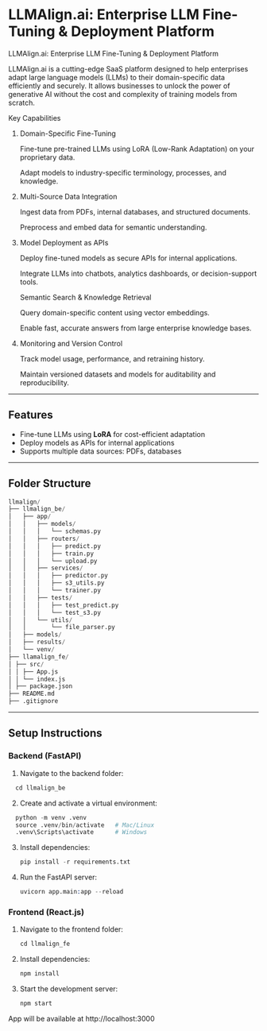 # LLMAlign.ai: Enterprise LLM Fine-Tuning & Deployment Platform

LLMAlign.ai: Enterprise LLM Fine-Tuning & Deployment Platform

LLMAlign.ai is a cutting-edge SaaS platform designed to help enterprises adapt large language models (LLMs) to their domain-specific data efficiently and securely. It allows businesses to unlock the power of generative AI without the cost and complexity of training models from scratch.

Key Capabilities

1. Domain-Specific Fine-Tuning

    Fine-tune pre-trained LLMs using LoRA (Low-Rank Adaptation) on your proprietary data.

    Adapt models to industry-specific terminology, processes, and knowledge.

2. Multi-Source Data Integration

    Ingest data from PDFs, internal databases, and structured documents.

    Preprocess and embed data for semantic understanding.

3. Model Deployment as APIs

    Deploy fine-tuned models as secure APIs for internal applications.

    Integrate LLMs into chatbots, analytics dashboards, or decision-support tools.

    Semantic Search & Knowledge Retrieval

    Query domain-specific content using vector embeddings.

    Enable fast, accurate answers from large enterprise knowledge bases.

4. Monitoring and Version Control

    Track model usage, performance, and retraining history.

    Maintain versioned datasets and models for auditability and reproducibility.


---

## Features

- Fine-tune LLMs using **LoRA** for cost-efficient adaptation
- Deploy models as APIs for internal applications
- Supports multiple data sources: PDFs, databases


---

## Folder Structure
```s
llmalign/
├── llmalign_be/
│   ├── app/
│   │   ├── models/
│   │   │   └── schemas.py
│   │   ├── routers/
│   │   │   ├── predict.py
│   │   │   ├── train.py
│   │   │   └── upload.py
│   │   ├── services/
│   │   │   ├── predictor.py
│   │   │   ├── s3_utils.py
│   │   │   └── trainer.py
│   │   ├── tests/
│   │   │   ├── test_predict.py
│   │   │   └── test_s3.py
│   │   └── utils/
│   │       └── file_parser.py
│   ├── models/
│   ├── results/
│   └── venv/
├── llamalign_fe/
│ ├── src/
│ │ ├── App.js
│ │ └── index.js
│ ├── package.json
├── README.md
├── .gitignore
```

---

## Setup Instructions

### Backend (FastAPI)

1. Navigate to the backend folder:
```s
  cd llmalign_be
```

2. Create and activate a virtual environment:
```s
  python -m venv .venv
  source .venv/bin/activate   # Mac/Linux
  .venv\Scripts\activate      # Windows
```

3. Install dependencies:
   ```s
   pip install -r requirements.txt
   ```

4. Run the FastAPI server:
   ```s
   uvicorn app.main:app --reload
   ```

### Frontend (React.js)

1. Navigate to the frontend folder:
   ```s
   cd llmalign_fe
   ```
   
2. Install dependencies:
   ```s
   npm install
   ```

3. Start the development server:
   ```s
   npm start
   ```

App will be available at http://localhost:3000
   



















